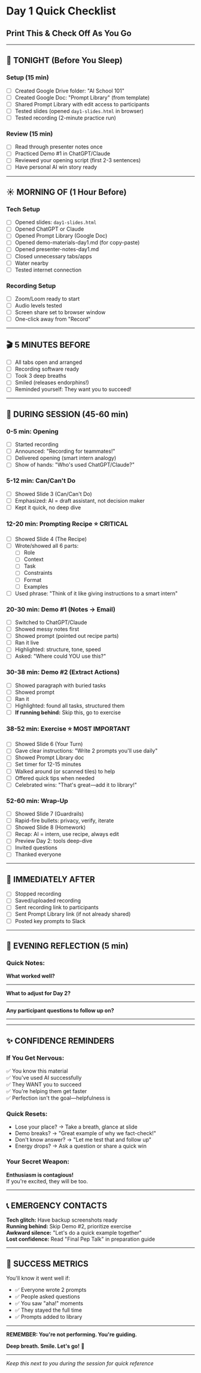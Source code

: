 # Day 1 Quick Checklist
## **Print This & Check Off As You Go**

---

## **🌙 TONIGHT (Before You Sleep)**

### Setup (15 min)
- [ ] Created Google Drive folder: "AI School 101"
- [ ] Created Google Doc: "Prompt Library" (from template)
- [ ] Shared Prompt Library with edit access to participants
- [ ] Tested slides (opened `day1-slides.html` in browser)
- [ ] Tested recording (2-minute practice run)

### Review (15 min)
- [ ] Read through presenter notes once
- [ ] Practiced Demo #1 in ChatGPT/Claude
- [ ] Reviewed your opening script (first 2-3 sentences)
- [ ] Have personal AI win story ready

---

## **☀️ MORNING OF (1 Hour Before)**

### Tech Setup
- [ ] Opened slides: `day1-slides.html`
- [ ] Opened ChatGPT or Claude
- [ ] Opened Prompt Library (Google Doc)
- [ ] Opened demo-materials-day1.md (for copy-paste)
- [ ] Opened presenter-notes-day1.md
- [ ] Closed unnecessary tabs/apps
- [ ] Water nearby
- [ ] Tested internet connection

### Recording Setup
- [ ] Zoom/Loom ready to start
- [ ] Audio levels tested
- [ ] Screen share set to browser window
- [ ] One-click away from "Record"

---

## **🎬 5 MINUTES BEFORE**

- [ ] All tabs open and arranged
- [ ] Recording software ready
- [ ] Took 3 deep breaths
- [ ] Smiled (releases endorphins!)
- [ ] Reminded yourself: They want you to succeed!

---

## **🎤 DURING SESSION (45-60 min)**

### 0-5 min: Opening
- [ ] Started recording
- [ ] Announced: "Recording for teammates!"
- [ ] Delivered opening (smart intern analogy)
- [ ] Show of hands: "Who's used ChatGPT/Claude?"

### 5-12 min: Can/Can't Do
- [ ] Showed Slide 3 (Can/Can't Do)
- [ ] Emphasized: AI = draft assistant, not decision maker
- [ ] Kept it quick, no deep dive

### 12-20 min: Prompting Recipe ⭐ CRITICAL
- [ ] Showed Slide 4 (The Recipe)
- [ ] Wrote/showed all 6 parts:
  - [ ] Role
  - [ ] Context
  - [ ] Task
  - [ ] Constraints
  - [ ] Format
  - [ ] Examples
- [ ] Used phrase: "Think of it like giving instructions to a smart intern"

### 20-30 min: Demo #1 (Notes → Email)
- [ ] Switched to ChatGPT/Claude
- [ ] Showed messy notes first
- [ ] Showed prompt (pointed out recipe parts)
- [ ] Ran it live
- [ ] Highlighted: structure, tone, speed
- [ ] Asked: "Where could YOU use this?"

### 30-38 min: Demo #2 (Extract Actions)
- [ ] Showed paragraph with buried tasks
- [ ] Showed prompt
- [ ] Ran it
- [ ] Highlighted: found all tasks, structured them
- [ ] **If running behind:** Skip this, go to exercise

### 38-52 min: Exercise ⭐ MOST IMPORTANT
- [ ] Showed Slide 6 (Your Turn)
- [ ] Gave clear instructions: "Write 2 prompts you'll use daily"
- [ ] Showed Prompt Library doc
- [ ] Set timer for 12-15 minutes
- [ ] Walked around (or scanned tiles) to help
- [ ] Offered quick tips when needed
- [ ] Celebrated wins: "That's great—add it to library!"

### 52-60 min: Wrap-Up
- [ ] Showed Slide 7 (Guardrails)
- [ ] Rapid-fire bullets: privacy, verify, iterate
- [ ] Showed Slide 8 (Homework)
- [ ] Recap: AI = intern, use recipe, always edit
- [ ] Preview Day 2: tools deep-dive
- [ ] Invited questions
- [ ] Thanked everyone

---

## **🔄 IMMEDIATELY AFTER**

- [ ] Stopped recording
- [ ] Saved/uploaded recording
- [ ] Sent recording link to participants
- [ ] Sent Prompt Library link (if not already shared)
- [ ] Posted key prompts to Slack

---

## **🌙 EVENING REFLECTION (5 min)**

### Quick Notes:
**What worked well?**
_______________________________________

**What to adjust for Day 2?**
_______________________________________

**Any participant questions to follow up on?**
_______________________________________

---

## **✨ CONFIDENCE REMINDERS**

### If You Get Nervous:
✅ You know this material  
✅ You've used AI successfully  
✅ They WANT you to succeed  
✅ You're helping them get faster  
✅ Perfection isn't the goal—helpfulness is

### Quick Resets:
- Lose your place? → Take a breath, glance at slide
- Demo breaks? → "Great example of why we fact-check!"
- Don't know answer? → "Let me test that and follow up"
- Energy drops? → Ask a question or share a quick win

### Your Secret Weapon:
**Enthusiasm is contagious!**  
If you're excited, they will be too.

---

## **📞 EMERGENCY CONTACTS**

**Tech glitch:** Have backup screenshots ready  
**Running behind:** Skip Demo #2, prioritize exercise  
**Awkward silence:** "Let's do a quick example together"  
**Lost confidence:** Read "Final Pep Talk" in preparation guide

---

## **🎯 SUCCESS METRICS**

You'll know it went well if:
- ✅ Everyone wrote 2 prompts
- ✅ People asked questions
- ✅ You saw "aha!" moments
- ✅ They stayed the full time
- ✅ Prompts added to library

---

**REMEMBER: You're not performing. You're guiding.**

**Deep breath. Smile. Let's go!** 🚀

---

*Keep this next to you during the session for quick reference*

